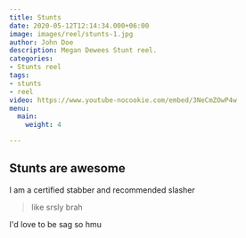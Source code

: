 ```yaml
---
title: Stunts
date: 2020-05-12T12:14:34.000+06:00
image: images/reel/stunts-1.jpg
author: John Doe
description: Megan Dewees Stunt reel.
categories:
- Stunts reel
tags:
- stunts
- reel
video: https://www.youtube-nocookie.com/embed/3NeCmZOwP4w
menu:
  main:
    weight: 4

---
```

## Stunts are awesome

I am a certified stabber and recommended slasher

> like srsly brah

I'd love to be sag so hmu